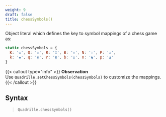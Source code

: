 ```yaml
---
weight: 9
draft: false
title: chessSymbols()
---
```


Object literal which defines the key to symbol mappings of a chess game as:

```js
static chessSymbols = {
  K: '♔', Q: '♕', R: '♖', B: '♗', N: '♘', P: '♙',
  k: '♚', q: '♛', r: '♜', b: '♝', n: '♞', p: '♟'
}
```

{{< callout type="info" >}}
**Observation**\
Use `Quadrille.setChessSymbols(chessSymbols)` to customize the mappings.
{{< /callout >}}

## Syntax

> `Quadrille.chessSymbols()`

